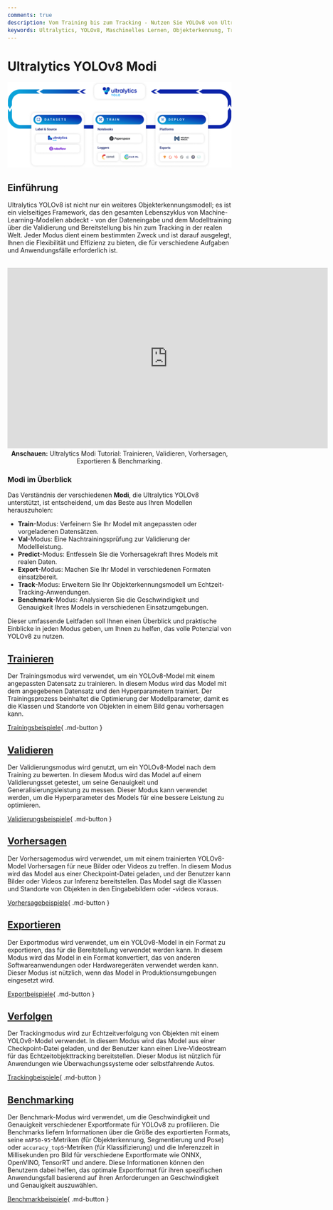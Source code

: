 ```yaml
---
comments: true
description: Vom Training bis zum Tracking - Nutzen Sie YOLOv8 von Ultralytics optimal. Erhalten Sie Einblicke und Beispiele für jeden unterstützten Modus, einschließlich Validierung, Export und Benchmarking.
keywords: Ultralytics, YOLOv8, Maschinelles Lernen, Objekterkennung, Training, Validierung, Vorhersage, Export, Tracking, Benchmarking
---
```


# Ultralytics YOLOv8 Modi

<img width="1024" src="https://github.com/ultralytics/assets/raw/main/yolov8/banner-integrations.png" alt="Ultralytics YOLO-Ökosystem und Integrationen">

## Einführung

Ultralytics YOLOv8 ist nicht nur ein weiteres Objekterkennungsmodell; es ist ein vielseitiges Framework, das den gesamten Lebenszyklus von Machine-Learning-Modellen abdeckt - von der Dateneingabe und dem Modelltraining über die Validierung und Bereitstellung bis hin zum Tracking in der realen Welt. Jeder Modus dient einem bestimmten Zweck und ist darauf ausgelegt, Ihnen die Flexibilität und Effizienz zu bieten, die für verschiedene Aufgaben und Anwendungsfälle erforderlich ist.

<p align="center">
  <br>
  <iframe width="720" height="405" src="https://www.youtube.com/embed/j8uQc0qB91s?si=dhnGKgqvs7nPgeaM"
    title="YouTube-Videoplayer" frameborder="0"
    allow="accelerometer; autoplay; clipboard-write; encrypted-media; gyroscope; picture-in-picture; web-share"
    allowfullscreen>
  </iframe>
  <br>
  <strong>Anschauen:</strong> Ultralytics Modi Tutorial: Trainieren, Validieren, Vorhersagen, Exportieren & Benchmarking.
</p>

### Modi im Überblick

Das Verständnis der verschiedenen **Modi**, die Ultralytics YOLOv8 unterstützt, ist entscheidend, um das Beste aus Ihren Modellen herauszuholen:

- **Train**-Modus: Verfeinern Sie Ihr Model mit angepassten oder vorgeladenen Datensätzen.
- **Val**-Modus: Eine Nachtrainingsprüfung zur Validierung der Modellleistung.
- **Predict**-Modus: Entfesseln Sie die Vorhersagekraft Ihres Models mit realen Daten.
- **Export**-Modus: Machen Sie Ihr Model in verschiedenen Formaten einsatzbereit.
- **Track**-Modus: Erweitern Sie Ihr Objekterkennungsmodell um Echtzeit-Tracking-Anwendungen.
- **Benchmark**-Modus: Analysieren Sie die Geschwindigkeit und Genauigkeit Ihres Models in verschiedenen Einsatzumgebungen.

Dieser umfassende Leitfaden soll Ihnen einen Überblick und praktische Einblicke in jeden Modus geben, um Ihnen zu helfen, das volle Potenzial von YOLOv8 zu nutzen.

## [Trainieren](train.md)

Der Trainingsmodus wird verwendet, um ein YOLOv8-Model mit einem angepassten Datensatz zu trainieren. In diesem Modus wird das Model mit dem angegebenen Datensatz und den Hyperparametern trainiert. Der Trainingsprozess beinhaltet die Optimierung der Modellparameter, damit es die Klassen und Standorte von Objekten in einem Bild genau vorhersagen kann.

[Trainingsbeispiele](train.md){ .md-button }

## [Validieren](val.md)

Der Validierungsmodus wird genutzt, um ein YOLOv8-Model nach dem Training zu bewerten. In diesem Modus wird das Model auf einem Validierungsset getestet, um seine Genauigkeit und Generalisierungsleistung zu messen. Dieser Modus kann verwendet werden, um die Hyperparameter des Models für eine bessere Leistung zu optimieren.

[Validierungsbeispiele](val.md){ .md-button }

## [Vorhersagen](predict.md)

Der Vorhersagemodus wird verwendet, um mit einem trainierten YOLOv8-Model Vorhersagen für neue Bilder oder Videos zu treffen. In diesem Modus wird das Model aus einer Checkpoint-Datei geladen, und der Benutzer kann Bilder oder Videos zur Inferenz bereitstellen. Das Model sagt die Klassen und Standorte von Objekten in den Eingabebildern oder -videos voraus.

[Vorhersagebeispiele](predict.md){ .md-button }

## [Exportieren](export.md)

Der Exportmodus wird verwendet, um ein YOLOv8-Model in ein Format zu exportieren, das für die Bereitstellung verwendet werden kann. In diesem Modus wird das Model in ein Format konvertiert, das von anderen Softwareanwendungen oder Hardwaregeräten verwendet werden kann. Dieser Modus ist nützlich, wenn das Model in Produktionsumgebungen eingesetzt wird.

[Exportbeispiele](export.md){ .md-button }

## [Verfolgen](track.md)

Der Trackingmodus wird zur Echtzeitverfolgung von Objekten mit einem YOLOv8-Model verwendet. In diesem Modus wird das Model aus einer Checkpoint-Datei geladen, und der Benutzer kann einen Live-Videostream für das Echtzeitobjekttracking bereitstellen. Dieser Modus ist nützlich für Anwendungen wie Überwachungssysteme oder selbstfahrende Autos.

[Trackingbeispiele](track.md){ .md-button }

## [Benchmarking](benchmark.md)

Der Benchmark-Modus wird verwendet, um die Geschwindigkeit und Genauigkeit verschiedener Exportformate für YOLOv8 zu profilieren. Die Benchmarks liefern Informationen über die Größe des exportierten Formats, seine `mAP50-95`-Metriken (für Objekterkennung, Segmentierung und Pose)
oder `accuracy_top5`-Metriken (für Klassifizierung) und die Inferenzzeit in Millisekunden pro Bild für verschiedene Exportformate wie ONNX, OpenVINO, TensorRT und andere. Diese Informationen können den Benutzern dabei helfen, das optimale Exportformat für ihren spezifischen Anwendungsfall basierend auf ihren Anforderungen an Geschwindigkeit und Genauigkeit auszuwählen.

[Benchmarkbeispiele](benchmark.md){ .md-button }

